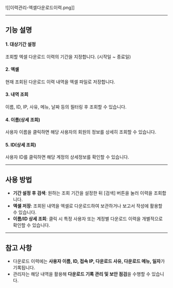 ![[이력관리-엑셀다운로드이력.png]]

---
## 기능 설명

#### 1. 대상기간 설정  
조회할 엑셀 다운로드 이력의 기간을 지정합니다. (시작일 ~ 종료일)

#### 2. 엑셀  
현재 조회된 다운로드 이력 내역을 엑셀 파일로 저장합니다.

#### 3. 내역 조회  
이름, ID, IP, 사유, 메뉴, 날짜 등의 필터링 후 조회할 수 있습니다.

#### 4. 이름(상세 조회)  
사용자 이름을 클릭하면 해당 사용자의 회원의 정보를 상세히 조회할 수 있습니다.

#### 5. ID(상세 조회)  
사용자 ID를 클릭하면 해당 계정의 상세정보를 확인할 수 있습니다.

---

## 사용 방법
- **기간 설정 후 검색**: 원하는 조회 기간을 설정한 뒤 [검색] 버튼을 눌러 이력을 조회합니다.  
- **엑셀 저장**: 조회된 내역을 엑셀로 다운로드하여 보관하거나 보고서 작성에 활용할 수 있습니다.  
- **이름/ID 상세 조회**: 클릭 시 특정 사용자 또는 계정별 다운로드 이력을 개별적으로 확인할 수 있습니다.  

---

## 참고 사항
- 다운로드 이력에는 **사용자 이름, ID, 접속 IP, 다운로드 사유, 다운로드 메뉴, 일자**가 기록됩니다.  
- 관리자는 해당 내역을 활용해 **다운로드 기록 관리 및 보안 점검**을 수행할 수 있습니다.  
